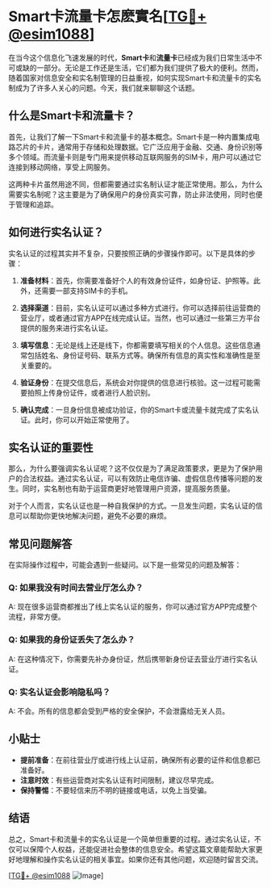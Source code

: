 # Smart卡流量卡怎麽實名[[TG💪+ @esim1088](https://t.me/s/esim1088)]

在当今这个信息化飞速发展的时代，**Smart卡**和**流量卡**已经成为我们日常生活中不可或缺的一部分。无论是工作还是生活，它们都为我们提供了极大的便利。然而，随着国家对信息安全和实名制管理的日益重视，如何实现Smart卡和流量卡的实名制成为了许多人关心的问题。今天，我们就来聊聊这个话题。

## 什么是Smart卡和流量卡？

首先，让我们了解一下Smart卡和流量卡的基本概念。Smart卡是一种内置集成电路芯片的卡片，通常用于存储和处理数据。它广泛应用于金融、交通、身份识别等多个领域。而流量卡则是专门用来提供移动互联网服务的SIM卡，用户可以通过它连接到移动网络，享受上网服务。

这两种卡片虽然用途不同，但都需要通过实名制认证才能正常使用。那么，为什么需要实名制呢？这主要是为了确保用户的身份真实可靠，防止非法使用，同时也便于管理和追踪。

## 如何进行实名认证？

实名认证的过程其实并不复杂，只要按照正确的步骤操作即可。以下是具体的步骤：

1. **准备材料**：首先，你需要准备好个人的有效身份证件，如身份证、护照等。此外，还需要一部支持SIM卡的手机。

2. **选择渠道**：目前，实名认证可以通过多种方式进行。你可以选择前往运营商的营业厅，或者通过官方APP在线完成认证。当然，也可以通过一些第三方平台提供的服务来进行实名认证。

3. **填写信息**：无论是线上还是线下，你都需要填写相关的个人信息。这些信息通常包括姓名、身份证号码、联系方式等。确保所有信息的真实性和准确性是至关重要的。

4. **验证身份**：在提交信息后，系统会对你提供的信息进行核验。这一过程可能需要拍照上传身份证件，或者进行人脸识别。

5. **确认完成**：一旦身份信息被成功验证，你的Smart卡或流量卡就完成了实名认证。此时，你可以开始正常使用了。

## 实名认证的重要性

那么，为什么要强调实名认证呢？这不仅仅是为了满足政策要求，更是为了保护用户的合法权益。通过实名认证，可以有效防止电信诈骗、虚假信息传播等问题的发生。同时，实名制也有助于运营商更好地管理用户资源，提高服务质量。

对于个人而言，实名认证也是一种自我保护的方式。一旦发生问题，实名认证的信息可以帮助你更快地解决问题，避免不必要的麻烦。

## 常见问题解答

在实际操作过程中，可能会遇到一些疑问。以下是一些常见的问题及解答：

### Q: 如果我没有时间去营业厅怎么办？
A: 现在很多运营商都推出了线上实名认证的服务，你可以通过官方APP完成整个流程，非常方便。

### Q: 如果我的身份证丢失了怎么办？
A: 在这种情况下，你需要先补办身份证，然后携带新身份证去营业厅进行实名认证。

### Q: 实名认证会影响隐私吗？
A: 不会。所有的信息都会受到严格的安全保护，不会泄露给无关人员。

## 小贴士

- **提前准备**：在前往营业厅或进行线上认证前，确保所有必要的证件和信息都已准备好。
- **注意时效**：有些运营商对实名认证有时间限制，建议尽早完成。
- **保持警惕**：不要轻信来历不明的链接或电话，以免上当受骗。

## 结语

总之，Smart卡和流量卡的实名认证是一个简单但重要的过程。通过实名认证，不仅可以保障个人权益，还能促进社会整体的信息安全。希望这篇文章能帮助大家更好地理解和操作实名认证的相关事宜。如果你还有其他问题，欢迎随时留言交流。

[[TG💪+ @esim1088](https://t.me/s/esim1088) ![Image](https://i.postimg.cc/4NQfJmqS/Snipaste-2025-05-13-00-14-12.png)]
